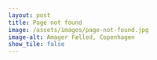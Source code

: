```yaml
---
layout: post
title: Page not found
image: /assets/images/page-not-found.jpg
image-alt: Amager Fælled, Copenhagen
show_tile: false
---
```

